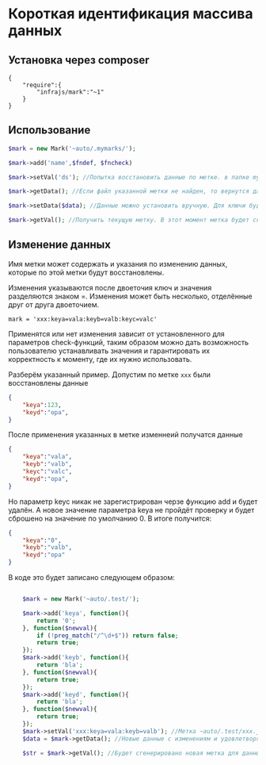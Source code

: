 # Короткая идентификация массива данных

## Установка через composer

```
{
	"require":{
		"infrajs/mark":"~1"
	}
}
```

## Использование

```php
$mark = new Mark('~auto/.mymarks/');

$mark->add('name',$fndef, $fncheck)

$mark->setVal('ds'); //Попытка восстановить данные по метке. в папке mymarks будет искатсья файл ds.json

$mark->getData(); //Если файл указанной метки не найден, то вернутся данные по умолчанию определённые с помощью $fndef;

$mark->setData($data); //Данные можно установить вручную. Для ключи будут проверены с помощью $fncheck и если проверка не пройдена будет установлено значение от функции $fndef;

$mark->getVal(); //Получить текущую метку. В этот момент метка будет сгенерирована и сохранена в папке автоматически.
```

## Изменение данных

Имя метки может содержать и указания по изменению данных, которые по этой метки будут восстановлены. 

Изменения указываются после двоеточия ключ и значения разделяются знаком =. Изменения может быть несколько, отделённые друг от друга двоеточием. 

```
mark = 'xxx:keya=vala:keyb=valb:keyc=valc'
```
Применятся или нет изменения зависит от установленного для параметров check-функций, таким образом можно дать возможность пользователю устанавливать значения и гарантировать их корректность к моменту, где их нужно использовать.

Разберём указанный пример. Допустим по метке ```xxx``` были восстановлены данные
```json
{
	"keya":123,
	"keyd":"opa",
}
```
После применения указанных в метке изменнеий получатся данные
```json
{
	"keya":"vala",
	"keyb":"valb",
	"keyc":"valc",
	"keyd":"opa",
}
```
Но параметр keyc никак не зарегистрирован черзе функцию add и будет удалён.
А новое значение параметра keya не пройдёт проверку и будет сброшено на значение по умолчанию 0. В итоге получится:
```json
{
	"keya":"0",
	"keyb":"valb",
	"keyd":"opa"
}
```

В коде это будет записано следующем образом:
```php

	$mark = new Mark('~auto/.test/');

	$mark->add('keya', function(){
		return '0';
	}, function($newval){
		if (!preg_match("/^\d+$")) return false;
		return true;
	});
	$mark->add('keyb', function(){
		return 'bla';
	}, function($newval){
		return true;
	});
	$mark->add('keyd', function(){
		return 'bla';
	}, function($newval){
		return true;
	});
	$mark->setVal('xxx:keya=vala:keyb=valb'); //Метка ~auto/.test/xxx.json уже должна существовать
	$data = $mark->getData(); //Новые данные с изменениям и удовлетворяющие проверкам

	$str = $mark->getVal(); //Будет сгенерировано новая метка для данных и сохранена в папке.

```

